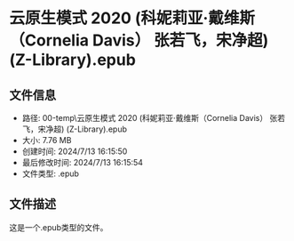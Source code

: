 ﻿# 云原生模式 2020 (科妮莉亚·戴维斯（Cornelia Davis） 张若飞，宋净超) (Z-Library).epub

## 文件信息
- 路径: 00-temp\云原生模式 2020 (科妮莉亚·戴维斯（Cornelia Davis） 张若飞，宋净超) (Z-Library).epub
- 大小: 7.76 MB
- 创建时间: 2024/7/13 16:15:50
- 最后修改时间: 2024/7/13 16:15:54
- 文件类型: .epub

## 文件描述
这是一个.epub类型的文件。

